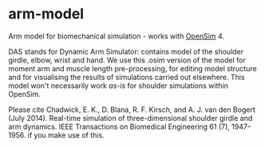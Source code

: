# arm-model
Arm model for biomechanical simulation - works with [OpenSim](https://opensim.stanford.edu/) 4.

DAS stands for Dynamic Arm Simulator: contains model of the shoulder girdle, elbow, wrist and hand. We use this .osim version of the model for moment arm and muscle length pre-processing, for editing model structure and for visualising the results of simulations carried out elsewhere. This model won't necessarily work *as-is* for shoulder simulations within OpenSim.

Please cite Chadwick, E. K., D. Blana, R. F. Kirsch, and A. J. van den Bogert (July 2014). Real-time simulation of three-dimensional shoulder girdle and arm dynamics. IEEE Transactions on Biomedical Engineering 61 (7), 1947– 1956. if you make use of this.
